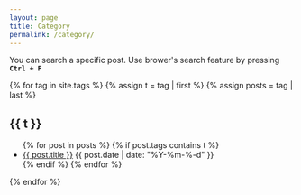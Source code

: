 ```yaml
---
layout: page
title: Category
permalink: /category/
---
```

You can search a specific post. Use brower's search feature by pressing **<code>Ctrl + F</code>**

{% for tag in site.tags %}
    {% assign t = tag | first %}
    {% assign posts = tag | last %}
<h2>{{ t }}</h2>
<ul>
{% for post in posts %}
    {% if post.tags contains t %}
   <li>
    <a href="{{ post.url }}">{{ post.title }}</a>
    <span class="post-date">{{ post.date | date: "%Y-%m-%-d"  }}</span>
  </li>
  {% endif %}
{% endfor %}
</ul>
{% endfor %}